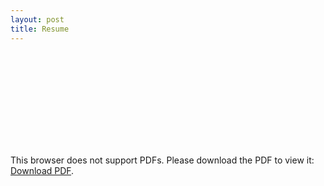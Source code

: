 ```yaml
---
layout: post
title: Resume
---
```


<object data="https://github.com/ashtencodes/ashtencodes.github.io/files/10365496/Ashten_Akemoto_Resume.pdf" type="application/pdf" width="2550px" height="3300px">
    <embed src="https://github.com/ashtencodes/ashtencodes.github.io/files/10365496/Ashten_Akemoto_Resume.pdf">
        <p>This browser does not support PDFs. Please download the PDF to view it: <a href="https://github.com/ashtencodes/ashtencodes.github.io/files/10365496/Ashten_Akemoto_Resume.pdf">Download PDF</a>.</p>
    </embed>
</object>

